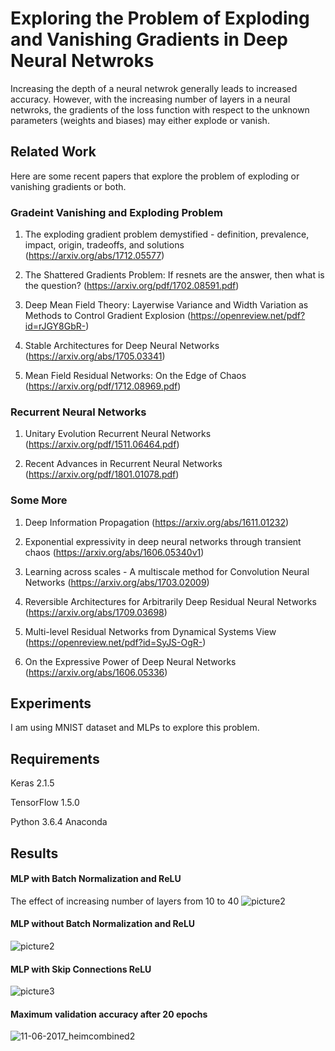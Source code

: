 # Exploring the Problem of Exploding and Vanishing Gradients in Deep Neural Netwroks
Increasing the depth of a neural netwrok generally leads to increased accuracy. However, with the increasing number of layers in a neural netwroks, the gradients of the loss function with respect to the unknown parameters (weights and biases) may either explode or vanish.

## Related Work
Here are some recent papers that explore the problem of exploding or vanishing gradients or both.

### Gradeint Vanishing and Exploding Problem

1.  The exploding gradient problem demystified - definition, prevalence, impact, origin, tradeoffs, and solutions (https://arxiv.org/abs/1712.05577)

2.  The Shattered Gradients Problem: If resnets are the answer, then what is the question? (https://arxiv.org/pdf/1702.08591.pdf)

3.  Deep Mean Field Theory: Layerwise Variance and Width Variation as Methods to Control Gradient Explosion (https://openreview.net/pdf?id=rJGY8GbR-)

4.  Stable Architectures for Deep Neural Networks (https://arxiv.org/abs/1705.03341)

5.  Mean Field Residual Networks: On the Edge of Chaos (https://arxiv.org/pdf/1712.08969.pdf)

### Recurrent Neural Networks

1. Unitary Evolution Recurrent Neural Networks (https://arxiv.org/pdf/1511.06464.pdf)

2. Recent Advances in Recurrent Neural Networks (https://arxiv.org/pdf/1801.01078.pdf)

### Some More
1.  Deep Information Propagation (https://arxiv.org/abs/1611.01232)

2.  Exponential expressivity in deep neural networks through transient chaos (https://arxiv.org/abs/1606.05340v1)

3.  Learning across scales - A multiscale method for Convolution Neural Networks (https://arxiv.org/abs/1703.02009)

4. Reversible Architectures for Arbitrarily Deep Residual Neural Networks (https://arxiv.org/abs/1709.03698) 

5.  Multi-level Residual Networks from Dynamical Systems View (https://openreview.net/pdf?id=SyJS-OgR-)

6. On the Expressive Power of Deep Neural Networks (https://arxiv.org/abs/1606.05336)



## Experiments
I am using MNIST dataset and MLPs to explore this problem.

## Requirements
Keras 2.1.5

TensorFlow 1.5.0

Python 3.6.4 Anaconda

## Results

#### MLP with Batch Normalization and ReLU
The effect of increasing number of layers from 10 to 40
![picture2](https://user-images.githubusercontent.com/15803477/38772451-f84e0288-4004-11e8-885e-bf7d9b37aef4.png)

#### MLP without Batch Normalization and ReLU
![picture2](https://user-images.githubusercontent.com/15803477/38772509-6c6bb0e2-4006-11e8-80e1-071aece52b0a.png)

#### MLP with Skip Connections ReLU
![picture3](https://user-images.githubusercontent.com/15803477/38772511-6fe84fbe-4006-11e8-954f-ff9aea5f976c.png)

#### Maximum validation accuracy after 20 epochs

![11-06-2017_heimcombined2](https://user-images.githubusercontent.com/15803477/38772538-eefcf70a-4006-11e8-9411-f00ac8224a2a.png)
